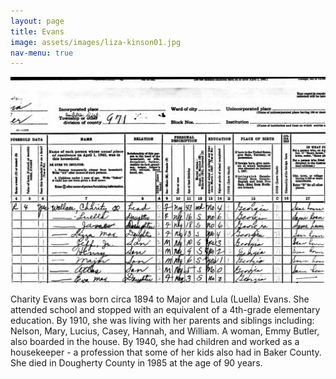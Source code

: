 ```yaml
---
layout: page
title: Evans
image: assets/images/liza-kinson01.jpg
nav-menu: true
---
```


![charity-evans-grown-grown](https://github.com/kinson2/kinson-frazier-wallace-evans/blob/dcc6f4c6502206f05e12fcd129a5a93e9ef0683b/assets/images/charity-evans03.jpg?raw=true)

Charity Evans was born circa 1894 to Major and Lula (Luella) Evans. She attended school and stopped with an equivalent of a 4th-grade elementary education. By 1910, she was living with her parents and siblings including: Nelson, Mary, Lucius, Casey, Hannah, and William. A woman, Emmy Butler, also boarded in the house. By 1940, she had children and worked as a housekeeper - a profession that some of her kids also had in Baker County. She died in Dougherty County in 1985 at the age of 90 years.
